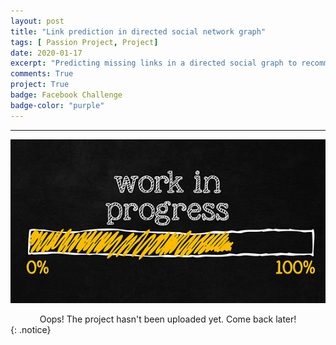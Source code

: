 ```yaml
---
layout: post
title: "Link prediction in directed social network graph"
tags: [ Passion Project, Project]
date: 2020-01-17
excerpt: "Predicting missing links in a directed social graph to recommend friends/connections/followers"
comments: True
project: True
badge: Facebook Challenge
badge-color: "purple"
---
```


---

![png](/assets/img/wip.jpg)
<center> Oops! The project hasn't been uploaded yet. Come back later! </center>
{: .notice}
